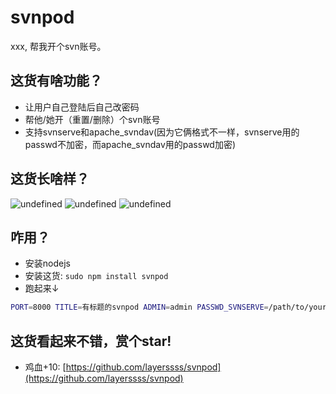 svnpod
======

xxx, 帮我开个svn账号。

## 这货有啥功能？

* 让用户自己登陆后自己改密码
* 帮他/她开（重置/删除）个svn账号
* 支持svnserve和apache_svndav(因为它俩格式不一样，svnserve用的passwd不加密，而apache_svndav用的passwd加密)

## 这货长啥样？

![undefined](http://ww1.sinaimg.cn/large/7a464815jw1e5nlkwgdauj20h60dz756.jpg)
![undefined](http://ww2.sinaimg.cn/large/7a464815jw1e5nll5f89fj20h60gqjsn.jpg)
![undefined](http://ww2.sinaimg.cn/large/7a464815jw1e5nllb544wj20ti0k4q6b.jpg)

## 咋用？

* 安装nodejs
* 安装这货: `sudo npm install svnpod`
* 跑起来↓ 

```bash
PORT=8000 TITLE=有标题的svnpod ADMIN=admin PASSWD_SVNSERVE=/path/to/your/svnserve/passwd PASSWD_APACHE=/path/to/your/apache/passwd svnpod
```

## 这货看起来不错，赏个star!

* 鸡血+10: [https://github.com/layerssss/svnpod](https://github.com/layerssss/svnpod)
